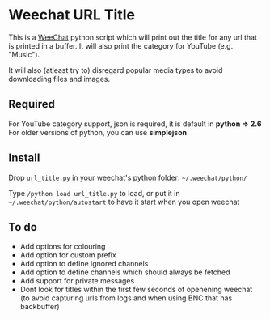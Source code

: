 Weechat URL Title
=========================

This is a [WeeChat](http://pinboard.in) python script which will print out the title for any url that is printed in a buffer. It will also print the category for YouTube (e.g. "Music").

It will also (atleast try to) disregard popular media types to avoid downloading files and images.

Required
-----
For YouTube category support, json is required, it is default in **python => 2.6**
For older versions of python, you can use **simplejson**

Install
-----
Drop `url_title.py` in your weechat's python folder: `~/.weechat/python/`

Type `/python load url_title.py` to load, or put it in `~/.weechat/python/autostart` to have it start when you open weechat

To do
-----
* Add options for colouring
* Add option for custom prefix
* Add option to define ignored channels
* Add option to define channels which should always be fetched
* Add support for private messages
* Dont look for titles within the first few seconds of openening weechat (to avoid capturing urls from logs and when using BNC that has backbuffer)
